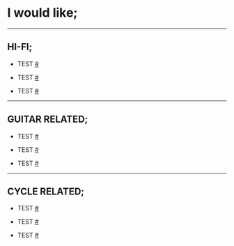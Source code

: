

# I would like;

---

## HI-FI;

- TEST [#](url)

- TEST [#](url)

- TEST [#](url)

---

## GUITAR RELATED;

- TEST [#](url)

- TEST [#](url)

- TEST [#](url)

---

## CYCLE RELATED;

- TEST [#](url)

- TEST [#](url)

- TEST [#](url)


